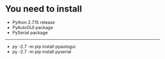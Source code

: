 # You need to install
* Python 2.7.15 release
* PyAutoGUI package
* PySerial package
***
* py -2.7 -m pip install pyautogui
* py -2.7 -m pip install pyserial
